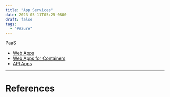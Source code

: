 ```yaml
---
title: "App Services"
date: 2023-05-11T05:25-0800
draft: false
tags: 
  - "#Azure"
---
```

PaaS
- [Web Apps](/notes/computer/microsoft/azure/app-services/web-apps)
- [Web Apps for Containers](/notes/computer/microsoft/azure/app-services/web-apps-for-containers)
- [API Apps](/notes/computer/microsoft/azure/app-services/api-apps)

---
# References
